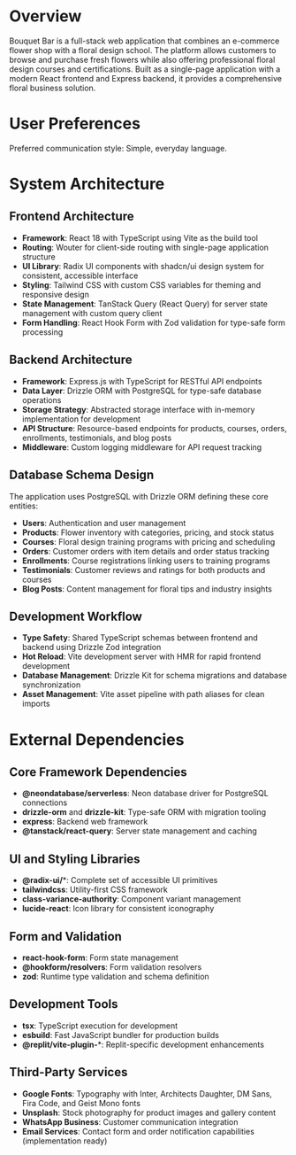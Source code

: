 # Overview

Bouquet Bar is a full-stack web application that combines an e-commerce flower shop with a floral design school. The platform allows customers to browse and purchase fresh flowers while also offering professional floral design courses and certifications. Built as a single-page application with a modern React frontend and Express backend, it provides a comprehensive floral business solution.

# User Preferences

Preferred communication style: Simple, everyday language.

# System Architecture

## Frontend Architecture
- **Framework**: React 18 with TypeScript using Vite as the build tool
- **Routing**: Wouter for client-side routing with single-page application structure
- **UI Library**: Radix UI components with shadcn/ui design system for consistent, accessible interface
- **Styling**: Tailwind CSS with custom CSS variables for theming and responsive design
- **State Management**: TanStack Query (React Query) for server state management with custom query client
- **Form Handling**: React Hook Form with Zod validation for type-safe form processing

## Backend Architecture
- **Framework**: Express.js with TypeScript for RESTful API endpoints
- **Data Layer**: Drizzle ORM with PostgreSQL for type-safe database operations
- **Storage Strategy**: Abstracted storage interface with in-memory implementation for development
- **API Structure**: Resource-based endpoints for products, courses, orders, enrollments, testimonials, and blog posts
- **Middleware**: Custom logging middleware for API request tracking

## Database Schema Design
The application uses PostgreSQL with Drizzle ORM defining these core entities:
- **Users**: Authentication and user management
- **Products**: Flower inventory with categories, pricing, and stock status
- **Courses**: Floral design training programs with pricing and scheduling
- **Orders**: Customer orders with item details and order status tracking
- **Enrollments**: Course registrations linking users to training programs
- **Testimonials**: Customer reviews and ratings for both products and courses
- **Blog Posts**: Content management for floral tips and industry insights

## Development Workflow
- **Type Safety**: Shared TypeScript schemas between frontend and backend using Drizzle Zod integration
- **Hot Reload**: Vite development server with HMR for rapid frontend development
- **Database Management**: Drizzle Kit for schema migrations and database synchronization
- **Asset Management**: Vite asset pipeline with path aliases for clean imports

# External Dependencies

## Core Framework Dependencies
- **@neondatabase/serverless**: Neon database driver for PostgreSQL connections
- **drizzle-orm** and **drizzle-kit**: Type-safe ORM with migration tooling
- **express**: Backend web framework
- **@tanstack/react-query**: Server state management and caching

## UI and Styling Libraries
- **@radix-ui/***: Complete set of accessible UI primitives
- **tailwindcss**: Utility-first CSS framework
- **class-variance-authority**: Component variant management
- **lucide-react**: Icon library for consistent iconography

## Form and Validation
- **react-hook-form**: Form state management
- **@hookform/resolvers**: Form validation resolvers
- **zod**: Runtime type validation and schema definition

## Development Tools
- **tsx**: TypeScript execution for development
- **esbuild**: Fast JavaScript bundler for production builds
- **@replit/vite-plugin-***: Replit-specific development enhancements

## Third-Party Services
- **Google Fonts**: Typography with Inter, Architects Daughter, DM Sans, Fira Code, and Geist Mono fonts
- **Unsplash**: Stock photography for product images and gallery content
- **WhatsApp Business**: Customer communication integration
- **Email Services**: Contact form and order notification capabilities (implementation ready)
